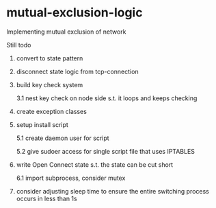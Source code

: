 mutual-exclusion-logic
======================

Implementing mutual exclusion of network 


Still todo

1. convert to state pattern

2. disconnect state logic from tcp-connection

3. build key check system

	3.1 nest key check on node side s.t. it loops and keeps checking
	
4. create exception classes

5. setup install script

	5.1 create daemon user for script
	
	5.2 give sudoer access for single script file that uses IPTABLES
	
6. write Open Connect state s.t. the state can be cut short

	6.1 import subprocess, consider mutex
	
7. consider adjusting sleep time to ensure the entire switching process occurs in less than 1s


